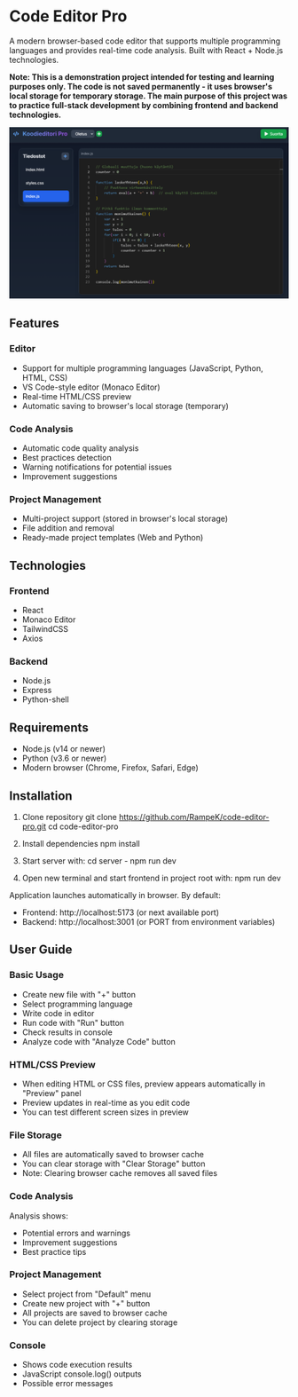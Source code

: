 # Code Editor Pro

A modern browser-based code editor that supports multiple programming languages and provides real-time code analysis. Built with React + Node.js technologies.

**Note: This is a demonstration project intended for testing and learning purposes only. The code is not saved permanently - it uses browser's local storage for temporary storage. The main purpose of this project was to practice full-stack development by combining frontend and backend technologies.**

![Code Editor Pro](screenshot.png)

## Features

### Editor
- Support for multiple programming languages (JavaScript, Python, HTML, CSS)
- VS Code-style editor (Monaco Editor)
- Real-time HTML/CSS preview
- Automatic saving to browser's local storage (temporary)

### Code Analysis
- Automatic code quality analysis
- Best practices detection
- Warning notifications for potential issues
- Improvement suggestions

### Project Management
- Multi-project support (stored in browser's local storage)
- File addition and removal
- Ready-made project templates (Web and Python)

## Technologies

### Frontend
- React
- Monaco Editor
- TailwindCSS
- Axios

### Backend
- Node.js
- Express
- Python-shell

## Requirements

- Node.js (v14 or newer)
- Python (v3.6 or newer)
- Modern browser (Chrome, Firefox, Safari, Edge)

## Installation

1. Clone repository
git clone https://github.com/RampeK/code-editor-pro.git
cd code-editor-pro

2. Install dependencies
npm install

3. Start server with:
cd server -
npm run dev

4. Open new terminal and start frontend in project root with:
npm run dev

Application launches automatically in browser. By default:
- Frontend: http://localhost:5173 (or next available port)
- Backend: http://localhost:3001 (or PORT from environment variables)

## User Guide

### Basic Usage
- Create new file with "+" button
- Select programming language
- Write code in editor
- Run code with "Run" button
- Check results in console
- Analyze code with "Analyze Code" button

### HTML/CSS Preview
- When editing HTML or CSS files, preview appears automatically in "Preview" panel
- Preview updates in real-time as you edit code
- You can test different screen sizes in preview

### File Storage
- All files are automatically saved to browser cache
- You can clear storage with "Clear Storage" button
- Note: Clearing browser cache removes all saved files

### Code Analysis
Analysis shows:
- Potential errors and warnings
- Improvement suggestions
- Best practice tips

### Project Management
- Select project from "Default" menu
- Create new project with "+" button
- All projects are saved to browser cache
- You can delete project by clearing storage

### Console
- Shows code execution results
- JavaScript console.log() outputs
- Possible error messages
